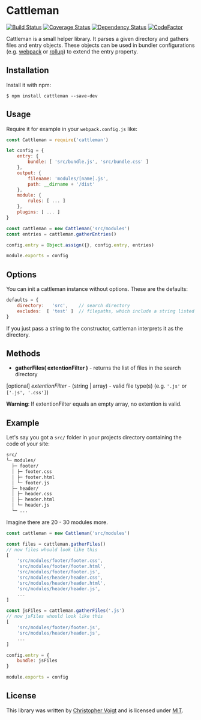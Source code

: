# Cattleman
[![Build Status](https://travis-ci.org/chlorophyllkid/cattleman.svg?branch=master)](https://travis-ci.org/chlorophyllkid/cattleman)
[![Coverage Status](https://coveralls.io/repos/github/chlorophyllkid/cattleman/badge.svg?branch=master)](https://coveralls.io/github/chlorophyllkid/cattleman?branch=master)
[![Dependency Status](https://david-dm.org/chlorophyllkid/cattleman.svg)](https://david-dm.org/chlorophyllkid/cattleman)
[![CodeFactor](https://www.codefactor.io/repository/github/chlorophyllkid/cattleman/badge)](https://www.codefactor.io/repository/github/chlorophyllkid/cattleman)

Cattleman is a small helper library. It parses a given directory and gathers files and entry objects.
These objects can be used in bundler configurations (e.g. [webpack](https://github.com/webpack/webpack) or [rollup](https://github.com/rollup/rollup)) to extend the entry property.


## Installation
Install it with npm:
```shell
$ npm install cattleman --save-dev
```


## Usage
Require it for example in your `webpack.config.js` like:

```javascript
const Cattleman = require('cattleman')

let config = {
    entry: {
        bundle: [ 'src/bundle.js', 'src/bundle.css' ]
    },
    output: {
        filename: 'modules/[name].js',
        path: __dirname + '/dist'
    },
    module: {
        rules: [ ... ]
    },
    plugins: [ ... ]
}

const cattleman = new Cattleman('src/modules')
const entries = cattleman.gatherEntries()

config.entry = Object.assign({}, config.entry, entries)

module.exports = config

```


## Options
You can init a cattleman instance without options. These are the defaults:
```javascript
defaults = {
    directory:   'src',    // search directory
    excludes:  [ 'test' ]  // filepaths, which include a string listed here, are ignored
}
```
If you just pass a string to the constructor, cattleman interprets it as the directory.


## Methods
* **gatherFiles( extentionFilter )** - returns the list of files in the search directory

[optional] *extentionFilter* - (string | array) - valid file type(s) (e.g. `'.js'` or `['.js', '.css']`)

**Warning**: If extentionFilter equals an empty array, no extention is valid.


## Example
Let's say you got a `src/` folder in your projects directory containing the code of your site:
```bash
src/
└─ modules/
  ├─ footer/
  │ ├─ footer.css
  │ ├─ footer.html
  │ └─ footer.js
  ├─ header/
  │ ├─ header.css
  │ ├─ header.html
  │ └─ header.js
  └─ ...
```
Imagine there are 20 - 30 modules more.


```javascript
const cattleman = new Cattleman('src/modules')

const files = cattleman.gatherFiles()
// now files whould look like this
[
    'src/modules/footer/footer.css',
    'src/modules/footer/footer.html',
    'src/modules/footer/footer.js',
    'src/modules/header/header.css',
    'src/modules/header/header.html',
    'src/modules/header/header.js',
    ...
]

const jsFiles = cattleman.gatherFiles('.js')
// now jsFiles whould look like this
[
    'src/modules/footer/footer.js',
    'src/modules/header/header.js',
    ...
]

config.entry = {
    bundle: jsFiles
}

module.exports = config
```


## License
This library was written by [Christopher Voigt](https://twitter.com/chlorophyllkid) and is licensed under [MIT](https://github.com/chlorophyllkid/cattleman/blob/master/LICENSE).
